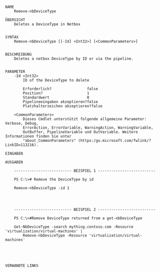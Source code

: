 ﻿```

NAME
    Remove-nbDeviceType
    
ÜBERSICHT
    Deletes a DeviceType in Netbox
    
    
SYNTAX
    Remove-nbDeviceType [[-Id] <Int32>] [<CommonParameters>]
    
    
BESCHREIBUNG
    Deletes a netbox DeviceType by ID or via the pipeline.
    

PARAMETER
    -Id <Int32>
        ID of the DeviceType to delete
        
        Erforderlich?                false
        Position?                    1
        Standardwert                 0
        Pipelineeingaben akzeptieren?false
        Platzhalterzeichen akzeptieren?false
        
    <CommonParameters>
        Dieses Cmdlet unterstützt folgende allgemeine Parameter: Verbose, Debug,
        ErrorAction, ErrorVariable, WarningAction, WarningVariable,
        OutBuffer, PipelineVariable und OutVariable. Weitere Informationen finden Sie unter 
        "about_CommonParameters" (https:/go.microsoft.com/fwlink/?LinkID=113216). 
    
EINGABEN
    
AUSGABEN
    
    -------------------------- BEISPIEL 1 --------------------------
    
    PS C:\># Remove the DeviceType by id
    
    Remove-nbDeviceType -id 1
    
    
    
    
    -------------------------- BEISPIEL 2 --------------------------
    
    PS C:\>#Remove DeviceType returned from a get-nbDeviceType
    
    Get-NbDeviceType -search mything.contoso.com -Resource 'virtualization/virtual-machines' |
        Remove-nbDeviceType -Resource 'virtualization/virtual-machines'
    
    
    
    
    
VERWANDTE LINKS



```

